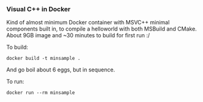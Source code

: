 ### Visual C++ in Docker

Kind of almost minimum Docker container with MSVC++ minimal components built in, to compile a helloworld with both MSBuild and CMake.
About 9GB image and ~30 minutes to build for first run :/

To build:

`docker build -t minsample .` 

And go boil about 6 eggs, but in sequence.

To run:

`docker run --rm minsample`
